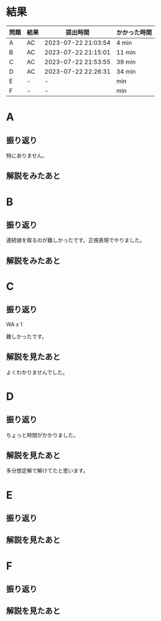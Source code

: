 # 結果

| 問題 | 結果 | 提出時間            | かかった時間 |
|------|------|---------------------|--------------|
| A    | AC   | 2023-07-22 21:03:54 | 4 min        |
| B    | AC   | 2023-07-22 21:15:01 | 11 min       |
| C    | AC   | 2023-07-22 21:53:55 | 39 min       |
| D    | AC   | 2023-07-22 22:26:31 | 34 min       |
| E    | -    | -                   |     min      |
| F    | -    | -                   |     min      |

# A

## 振り返り

特にありません。

## 解説をみたあと

# B

## 振り返り

連続値を取るのが難しかったです。正規表現でやりました。

## 解説をみたあと

# C

## 振り返り

WA x 1

難しかったです。

## 解説を見たあと

よくわかりませんでした。

# D

## 振り返り

ちょっと時間がかかりました。

## 解説を見たあと

多分想定解で解けてたと思います。

# E

## 振り返り

## 解説を見たあと

# F

## 振り返り

## 解説を見たあと
